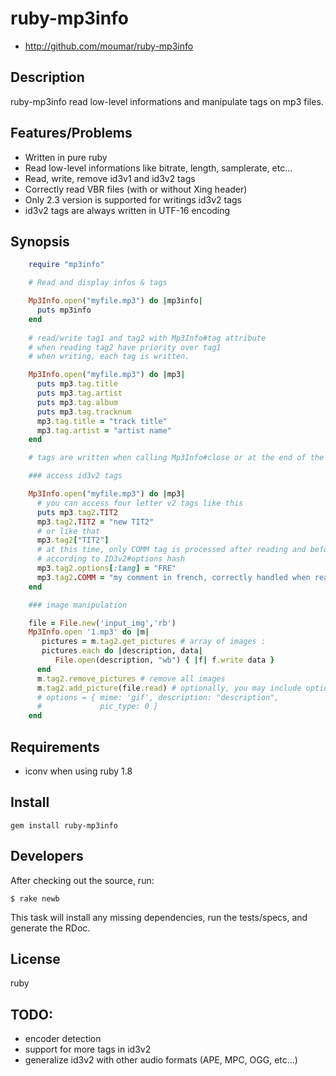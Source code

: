 # ruby-mp3info

* http://github.com/moumar/ruby-mp3info

## Description

ruby-mp3info read low-level informations and manipulate tags on mp3 files.

## Features/Problems

* Written in pure ruby 
* Read low-level informations like bitrate, length, samplerate, etc...
* Read, write, remove id3v1 and id3v2 tags
* Correctly read VBR files (with or without Xing header)
* Only 2.3 version is supported for writings id3v2 tags
* id3v2 tags are always written in UTF-16 encoding

## Synopsis

```ruby
    require "mp3info"

    # Read and display infos & tags

    Mp3Info.open("myfile.mp3") do |mp3info|
      puts mp3info
    end
    
    # read/write tag1 and tag2 with Mp3Info#tag attribute
    # when reading tag2 have priority over tag1
    # when writing, each tag is written.

    Mp3Info.open("myfile.mp3") do |mp3|
      puts mp3.tag.title   
      puts mp3.tag.artist   
      puts mp3.tag.album
      puts mp3.tag.tracknum
      mp3.tag.title = "track title"
      mp3.tag.artist = "artist name"
    end

    # tags are written when calling Mp3Info#close or at the end of the #open block

    ### access id3v2 tags

    Mp3Info.open("myfile.mp3") do |mp3|
      # you can access four letter v2 tags like this
      puts mp3.tag2.TIT2
      mp3.tag2.TIT2 = "new TIT2"
      # or like that
      mp3.tag2["TIT2"]
      # at this time, only COMM tag is processed after reading and before writing
      # according to ID3v2#options hash
      mp3.tag2.options[:lang] = "FRE"
      mp3.tag2.COMM = "my comment in french, correctly handled when reading and writing"
    end

    ### image manipulation

    file = File.new('input_img','rb')
    Mp3Info.open '1.mp3' do |m|
       pictures = m.tag2.get_pictures # array of images :
       pictures.each do |description, data|
          File.open(description, "wb") { |f| f.write data }
      end
      m.tag2.remove_pictures # remove all images
      m.tag2.add_picture(file.read) # optionally, you may include options for the header:
      # options = { mime: 'gif', description: "description",
      #             pic_type: 0 }
    end
```

## Requirements

* iconv when using ruby 1.8

## Install

    gem install ruby-mp3info

## Developers

After checking out the source, run:

    $ rake newb

This task will install any missing dependencies, run the tests/specs, and generate the RDoc.

## License

ruby

## TODO:

* encoder detection
* support for more tags in id3v2
* generalize id3v2 with other audio formats (APE, MPC, OGG, etc...)
